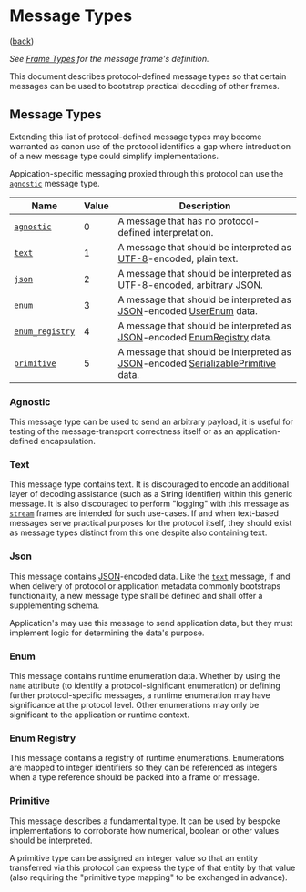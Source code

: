 <!--
    =====================================
    generator=datazen
    version=2.1.1
    hash=638974aba08f65e4cd23cb0c69197485
    =====================================
-->

# Message Types

([back](README.md#documentation))

*See [Frame Types](message.md#message) for the message frame's
definition.*

This document describes protocol-defined message types so that certain
messages can be used to bootstrap practical decoding of other frames.

## Message Types

Extending this list of protocol-defined message types may become warranted as
canon use of the protocol identifies a gap where introduction of a new message
type could simplify implementations.

Appication-specific messaging proxied through this protocol can use the
[`agnostic`](#agnostic) message type.

Name | Value | Description
-----|-------|------------
[`agnostic`](#agnostic) | 0 | A message that has no protocol-defined interpretation.
[`text`](#text) | 1 | A message that should be interpreted as [UTF-8](https://en.wikipedia.org/wiki/UTF-8)-encoded, plain text.
[`json`](#json) | 2 | A message that should be interpreted as [UTF-8](https://en.wikipedia.org/wiki/UTF-8)-encoded, arbitrary [JSON](https://www.json.org/json-en.html).
[`enum`](#enum) | 3 | A message that should be interpreted as [JSON](https://www.json.org/json-en.html)-encoded [UserEnum](serializable.md#userenum) data.
[`enum_registry`](#enum-registry) | 4 | A message that should be interpreted as [JSON](https://www.json.org/json-en.html)-encoded [EnumRegistry](serializable.md#enumregistry) data.
[`primitive`](#primitive) | 5 | A message that should be interpreted as [JSON](https://www.json.org/json-en.html)-encoded [SerializablePrimitive](serializable.md#serializableprimitive) data.

### Agnostic

This message type can be used to send an arbitrary payload, it is useful
for testing of the message-transport correctness itself or as an
application-defined encapsulation.

### Text

This message type contains text. It is discouraged to encode an
additional layer of decoding assistance (such as a String identifier)
within this generic message. It is also discouraged to perform "logging"
with this message as [`stream`](message.md#stream) frames are intended
for such use-cases. If and when text-based messages serve practical
purposes for the protocol itself, they should exist as message types
distinct from this one despite also containing text.

### Json

This message contains [JSON](https://www.json.org/json-en.html)-encoded
data. Like the [`text`](message_type.md#text) message, if and when
delivery of protocol or application metadata commonly bootstraps
functionality, a new message type shall be defined and shall offer a
supplementing schema.

Application's may use this message to send application data, but they
must implement logic for determining the data's purpose.

### Enum

This message contains runtime enumeration data. Whether by using the
`name` attribute (to identify a protocol-significant enumeration) or
defining further protocol-specific messages, a runtime enumeration may
have significance at the protocol level. Other enumerations may only be
significant to the application or runtime context.

### Enum Registry

This message contains a registry of runtime enumerations. Enumerations
are mapped to integer identifiers so they can be referenced as integers
when a type reference should be packed into a frame or message.

### Primitive

This message describes a fundamental type. It can be used by bespoke
implementations to corroborate how numerical, boolean or other values
should be interpreted.

A primitive type can be assigned an integer value so that an entity
transferred via this protocol can express the type of that entity by that
value (also requiring the "primitive type mapping" to be exchanged in
advance).
